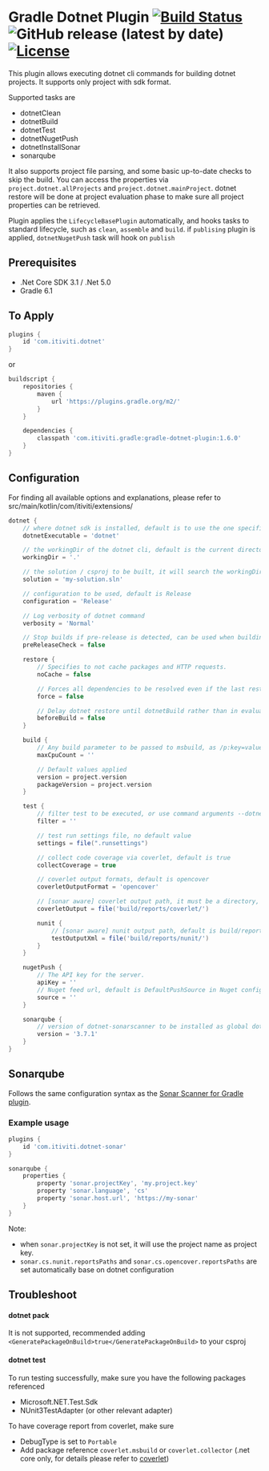 # Gradle Dotnet Plugin [![Build Status](https://dev.azure.com/ngyukman/ngyukman/_apis/build/status/Itiviti.gradle-dotnet-plugin?branchName=master)](https://dev.azure.com/ngyukman/ngyukman/_build/latest?definitionId=1&branchName=master) ![GitHub release (latest by date)](https://img.shields.io/github/v/release/Itiviti/gradle-dotnet-plugin) [![License](https://img.shields.io/badge/License-Apache%202.0-blue.svg)](https://opensource.org/licenses/Apache-2.0)

This plugin allows executing dotnet cli commands for building dotnet projects.
It supports only project with sdk format.

Supported tasks are
* dotnetClean
* dotnetBuild
* dotnetTest
* dotnetNugetPush
* dotnetInstallSonar
* sonarqube

It also supports project file parsing, and some basic up-to-date checks to skip the build.
You can access the properties via `project.dotnet.allProjects` and `project.dotnet.mainProject`.
dotnet restore will be done at project evaluation phase to make sure all project properties can be retrieved.

Plugin applies the `LifecycleBasePlugin` automatically,
and hooks tasks to standard lifecycle, such as `clean`, `assemble` and `build`.
if `publising` plugin is applied, `dotnetNugetPush` task will hook on `publish` 

## Prerequisites
* .Net Core SDK 3.1 / .Net 5.0
* Gradle 6.1

## To Apply
```groovy
plugins {
    id 'com.itiviti.dotnet'
}
```

or
```groovy
buildscript {
    repositories {
        maven {
            url 'https://plugins.gradle.org/m2/'
        }
    }

    dependencies {
        classpath 'com.itiviti.gradle:gradle-dotnet-plugin:1.6.0'
    }
}
```

## Configuration
For finding all available options and explanations, please refer to src/main/kotlin/com/itiviti/extensions/

```groovy
dotnet {
    // where dotnet sdk is installed, default is to use the one specified in PATH
    dotnetExecutable = 'dotnet'

    // the workingDir of the dotnet cli, default is the current directory
    workingDir = '.'

    // the solution / csproj to be built, it will search the workingDir if not specified
    solution = 'my-solution.sln'

    // configuration to be used, default is Release
    configuration = 'Release'

    // Log verbosity of dotnet command
    verbosity = 'Normal'

    // Stop builds if pre-release is detected, can be used when building release build, default is false
    preReleaseCheck = false

    restore {
        // Specifies to not cache packages and HTTP requests.
        noCache = false

        // Forces all dependencies to be resolved even if the last restore was successful. Specifying this flag is the same as deleting the project.assets.json file.
        force = false

        // Delay dotnet restore until dotnetBuild rather than in evaluation phase, could lead to missing project properties due to missing dependencies
        beforeBuild = false
    }

    build {
        // Any build parameter to be passed to msbuild, as /p:key=value, for example
        maxCpuCount = ''

        // Default values applied
        version = project.version
        packageVersion = project.version
    }

    test {
        // filter test to be executed, or use command arguments --dotnet-tests to override (similar to --tests)
        filter = ''

        // test run settings file, no default value
        settings = file(".runsettings")

        // collect code coverage via coverlet, default is true
        collectCoverage = true

        // coverlet output formats, default is opencover
        coverletOutputFormat = 'opencover'

        // [sonar aware] coverlet output path, it must be a directory, default is build/reports/coverlet/
        coverletOutput = file('build/reports/coverlet/')

        nunit {
            // [sonar aware] nunit output path, default is build/reports/nunit/
            testOutputXml = file('build/reports/nunit/')
        }
    }

    nugetPush {
        // The API key for the server.
        apiKey = ''
        // Nuget feed url, default is DefaultPushSource in Nuget config if not set
        source = ''
    }

    sonarqube {
        // version of dotnet-sonarscanner to be installed as global dotnet tool, default is latest
        version = '3.7.1'
    }
}
```

## Sonarqube

Follows the same configuration syntax as the [Sonar Scanner for Gradle plugin](https://github.com/SonarSource/sonar-scanner-gradle).

### Example usage

```groovy
plugins {
    id 'com.itiviti.dotnet-sonar'
}

sonarqube {
    properties {
        property 'sonar.projectKey', 'my.project.key'
        property 'sonar.language', 'cs'
        property 'sonar.host.url', 'https://my-sonar'
    }
}
```

Note:
* when `sonar.projectKey` is not set, it will use the project name as project key.
* `sonar.cs.nunit.reportsPaths` and `sonar.cs.opencover.reportsPaths` are set automatically base on dotnet configuration

## Troubleshoot
#### dotnet pack
It is not supported, recommended adding `<GeneratePackageOnBuild>true</GeneratePackageOnBuild>` to your csproj

#### dotnet test
To run testing successfully, make sure you have the following packages referenced
* Microsoft.NET.Test.Sdk
* NUnit3TestAdapter (or other relevant adapter)

To have coverage report from coverlet, make sure
* DebugType is set to `Portable`
* Add package reference `coverlet.msbuild` or `coverlet.collector` (.net core only, for details please refer to [coverlet](https://github.com/tonerdo/coverlet))
